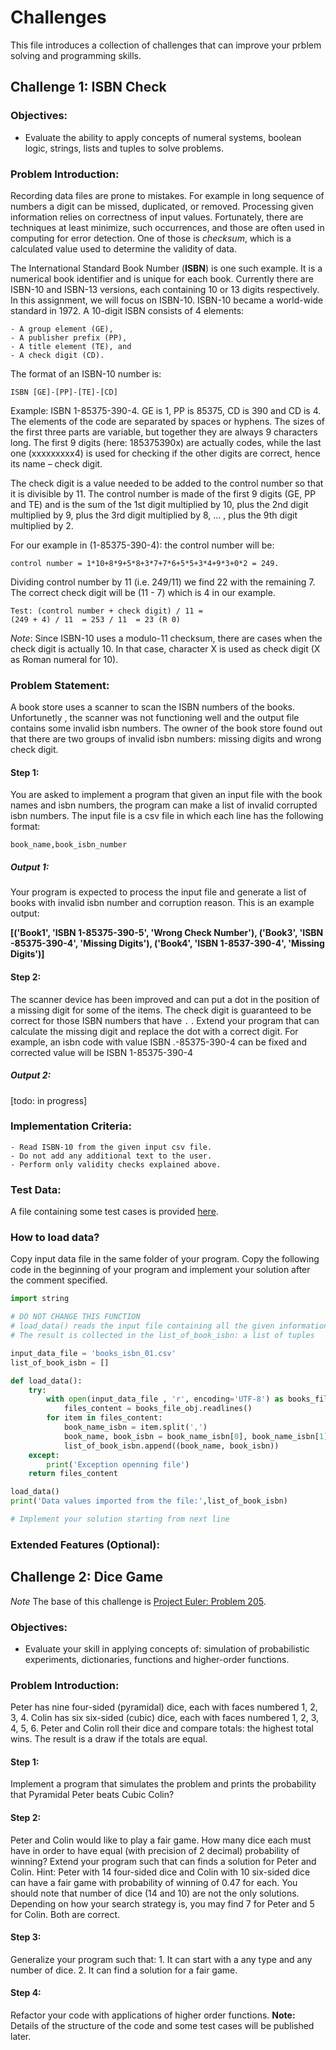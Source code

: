 
# Challenges


This file introduces a collection of challenges that can improve your prblem solving and programming skills.

## Challenge 1: ISBN Check

### Objectives:
-	Evaluate the ability to apply concepts of numeral systems, boolean logic, strings, lists and tuples to solve problems.

### Problem Introduction:
Recording data files are prone to mistakes. For example in long sequence of numbers a digit can be missed, duplicated, or removed. Processing given information relies on correctness of input values.
Fortunately, there are techniques at least minimize, such occurrences, and those are often used in computing for error detection. One of those is *checksum*, which is a calculated value used to determine the validity of data.

The International Standard Book Number (**ISBN**) is one such example. It is a numerical book identifier and is unique for each book. Currently there are ISBN-10 and ISBN-13 versions, each containing 10 or 13 digits respectively. In this assignment, we will focus on ISBN-10.
ISBN-10 became a world-wide standard in 1972. A 10-digit ISBN consists of 4 elements:
	
	- A group element (GE),
	- A publisher prefix (PP),
	- A title element (TE), and
	- A check digit (CD).

The format of an ISBN-10 number is: 

	ISBN [GE]-[PP]-[TE]-[CD]

Example: ISBN 1-85375-390-4. GE is 1, PP is 85375, CD is 390 and CD is 4. The elements of the code are separated by spaces or hyphens. The sizes of the first three parts are variable, but together they are always 9 characters long. The first 9 digits (here: 185375390x) are actually codes, while the last one (xxxxxxxxx4) is used for checking if the other digits are correct, hence its name – check digit.

The check digit is a value needed to be added to the control number so that it is divisible by 11. The control number is made of the first 9 digits (GE, PP and TE) and is the sum of the 1st digit multiplied by 10, plus the 2nd digit multiplied by 9, plus the 3rd digit multiplied by 8, … , plus the 9th digit multiplied by 2.

For our example in (1-85375-390-4): the control number will be:

	control number = 1*10+8*9+5*8+3*7+7*6+5*5+3*4+9*3+0*2 = 249.

Dividing control number by 11 (i.e. 249/11) we find 22 with the remaining 7. The correct check digit will be (11 - 7) which is 4 in our example.

	Test: (control number + check digit) / 11 = 
	(249 + 4) / 11	= 253 / 11	= 23 (R 0)

*Note*: Since ISBN-10 uses a modulo-11 checksum, there are cases when the check digit is actually 10. In that case, character X is used as check digit (X as Roman numeral for 10).

### Problem Statement:
A book store uses a scanner to scan the ISBN numbers of the books. Unfortunetly , the scanner was not functioning well and the output file contains some invalid isbn numbers. The owner of the book store found out that there are two groups of invalid isbn numbers: missing digits and wrong check digit. 

#### Step 1:
You are asked to implement a program that given an input file with the book names and isbn numbers, the program can make a list of invalid corrupted isbn numbers. The input file is a csv file in which each line has the following format:

	book_name,book_isbn_number
	
##### Output 1:
Your program is expected to process the input file and generate a list of books with invalid isbn number and corruption reason. This is an example output:

**[('Book1', 'ISBN 1-85375-390-5', 'Wrong Check Number'), ('Book3', 'ISBN -85375-390-4', 'Missing Digits'), ('Book4', 'ISBN 1-8537-390-4', 'Missing Digits')]**


#### Step 2:
The scanner device has been improved and can put a dot in the position of a missing digit for some of the items.  The check digit is guaranteed to be correct for those ISBN numbers that have `.` . Extend your program that can calculate the missing digit and replace the dot with a correct digit.
For example, an isbn code with value ISBN .-85375-390-4 can be fixed and corrected value will be ISBN 1-85375-390-4

##### Output 2:
[todo: in progress]
<!--

**[('Book1', 'ISBN 1-85375-390-5', 'Wrong Check Number'), ('Book3', 'ISBN -85375-390-4', 'Missing Digits'), ('Book4', 'ISBN 1-8537-390-4', 'Missing Digits')]**
-->

### Implementation Criteria:
	- Read ISBN-10 from the given input csv file. 
	- Do not add any additional text to the user. 
	- Perform only validity checks explained above.

### Test Data:
A file containing some test cases is provided [here](./data/books_isbn_01.csv).

### How to load data?
Copy input data file in the same folder of your program. Copy the following code in the beginning of your program and implement your solution after the comment specified.

```python
import string

# DO NOT CHANGE THIS FUNCTION
# load_data() reads the input file containing all the given information of books
# The result is collected in the list_of_book_isbn: a list of tuples

input_data_file = 'books_isbn_01.csv'
list_of_book_isbn = []

def load_data():
    try:
        with open(input_data_file , 'r', encoding='UTF-8') as books_file_obj:
            files_content = books_file_obj.readlines()
        for item in files_content:
            book_name_isbn = item.split(',')
            book_name, book_isbn = book_name_isbn[0], book_name_isbn[1].removesuffix('\n')
            list_of_book_isbn.append((book_name, book_isbn))
    except:
        print('Exception openning file')
    return files_content

load_data()
print('Data values imported from the file:',list_of_book_isbn)

# Implement your solution starting from next line


```

### Extended Features (Optional):


<!--
Also, the input should contain only digits, character ‘X’ (capital) and character ‘.’ (dot). If any other character appears in the input, also print “INPUT ERROR” and exit the program.
You are guaranteed that the input will contain either no ‘.’ (dots) or a single ‘.’ (dot). If the input contains no ‘.’ (dots), then you should validate the given ISBN code using the rule explained in the paragraph above. If the code is valid, then print “VALID” (all capitals). If the code is not valid, then print “INVALID” (all capitals).
A single ‘.’ represents a missing ISBN character, and if given in the input, then you should use the same rule to determine what should be the correct character in that position. Output the correct character as string type.
Do not give any other output than what is described here.

Example input and output:
Input is given in BLUE. Required output is given in RED. 
-->

## Challenge 2: Dice Game

*Note* The base of this challenge is [Project Euler: Problem 205](https://projecteuler.net/problem=205).

### Objectives:
-	Evaluate your skill in applying concepts of: simulation of probabilistic experiments, dictionaries, functions and higher-order functions.

### Problem Introduction:

Peter has nine four-sided (pyramidal) dice, each with faces numbered 1, 2, 3, 4. Colin has six six-sided (cubic) dice, each with faces numbered 1, 2, 3, 4, 5, 6. Peter and Colin roll their dice and compare totals: the highest total wins. The result is a draw if the totals are equal.

#### Step 1:
Implement a program that simulates the problem and prints the probability that Pyramidal Peter beats Cubic Colin?

#### Step 2:
Peter and Colin would like to play a fair game. How many dice each must have in order to have equal (with precision of 2 decimal) probability of winning? Extend your program such that can finds a solution for Peter and Colin. Hint: Peter with 14 four-sided dice and Colin with 10 six-sided dice can have a fair game with probability of winning of 0.47 for each. You should note that number of dice (14 and 10) are not the only solutions. Depending on how your search strategy is, you may find 7 for Peter and 5 for Colin. Both are correct.

#### Step 3:
Generalize your program such that:
	1. It can start with a any type and any number of dice.
	2. It can find a solution for a fair game.

#### Step 4:
Refactor your code with applications of higher order functions. 
**Note:** Details of the structure of the code and some test cases will be published later.

